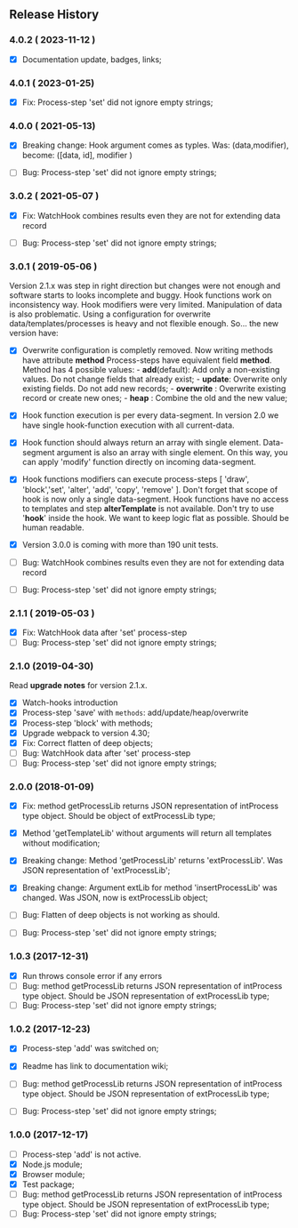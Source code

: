 ## Release History

### 4.0.2 ( 2023-11-12 )
- [x] Documentation update, badges, links;

### 4.0.1 ( 2023-01-25)
- [x] Fix: Process-step 'set' did not ignore empty strings;

### 4.0.0 ( 2021-05-13)
- [x] Breaking change: Hook argument comes as typles. Was: (data,modifier), become: ([data, id], modifier )
- [ ] Bug: Process-step 'set' did not ignore empty strings;


### 3.0.2 ( 2021-05-07 )
- [x] Fix: WatchHook combines results even they are not for extending data record
- [ ] Bug: Process-step 'set' did not ignore empty strings;



### 3.0.1 ( 2019-05-06 )
Version 2.1.x was step in right direction but changes were not enough and software starts to looks incomplete and buggy. Hook functions work on inconsistency way. Hook modifiers were very limited.  Manipulation of data is also problematic. Using a configuration for overwrite data/templates/processes is heavy and not flexible enough.
So... the new version have:
- [x] Overwrite configuration is completly removed. Now writing methods have attribute **method**
      Process-steps have equivalent field **method**. Method has 4 possible values:
       - **add**(default): Add only a non-existing values. Do not change fields that already exist;
       - **update**: Overwrite only existing fields. Do not add new records;
       - **overwrite** : Overwrite existing record or create new ones;
       - **heap** : Combine the old and the new value;
- [x] Hook function execution is per every data-segment. In version 2.0 we have single hook-function execution with all current-data. 
- [x] Hook function should always return an array with single element. Data-segment argument is also an array with single element. On this way, you can apply 'modify' function directly on incoming data-segment.
- [x] Hook functions modifiers can execute process-steps [ 'draw', 'block','set', 'alter', 'add', 'copy', 'remove' ]. Don't forget that scope of hook is now only a single data-segment. Hook functions have no access to templates and step **alterTemplate** is not available. Don't try to use '**hook**' inside the hook. We want to keep logic flat as possible. Should be human readable.
- [x] Version 3.0.0 is coming with more than 190 unit tests.
- [ ] Bug: WatchHook combines results even they are not for extending data record
- [ ] Bug: Process-step 'set' did not ignore empty strings;


### 2.1.1 ( 2019-05-03 )
- [x] Fix: WatchHook data after 'set' process-step
- [ ] Bug: Process-step 'set' did not ignore empty strings; 

### 2.1.0 (2019-04-30)
Read **upgrade notes** for version 2.1.x.
- [x] Watch-hooks introduction
- [x] Process-step 'save' with `methods`: add/update/heap/overwrite
- [x] Process-step 'block' with methods;
- [x] Upgrade webpack to version 4.30;
- [x] Fix: Correct flatten of deep objects;
- [ ] Bug: WatchHook data after 'set' process-step 
- [ ] Bug: Process-step 'set' did not ignore empty strings;

### 2.0.0 (2018-01-09)
- [x] Fix: method getProcessLib returns JSON representation of intProcess type object. Should be object of extProcessLib type;
- [x] Method 'getTemplateLib' without arguments will return all templates without modification;
- [x] Breaking change: Method 'getProcessLib' returns 'extProcessLib'. Was JSON representation of 'extProcessLib';
- [x] Breaking change: Argument extLib for method 'insertProcessLib' was changed. Was JSON, now is extProcessLib object;
- [ ] Bug: Flatten of deep objects is not working as should.
- [ ] Bug: Process-step 'set' did not ignore empty strings;



### 1.0.3 (2017-12-31)
- [x] Run throws console error if any errors
- [ ] Bug: method getProcessLib returns JSON representation of intProcess type object. Should be JSON representation of extProcessLib type;
- [ ] Bug: Process-step 'set' did not ignore empty strings;

### 1.0.2 (2017-12-23)
- [x] Process-step 'add' was switched on;
- [x] Readme has link to documentation wiki;
- [ ] Bug: method getProcessLib returns JSON representation of intProcess type object. Should be JSON representation of extProcessLib type;
- [ ] Bug: Process-step 'set' did not ignore empty strings;


### 1.0.0 (2017-12-17)
- [ ] Process-step 'add' is not active.
- [x] Node.js module;
- [x] Browser module;
- [x] Test package;
- [ ] Bug: method getProcessLib returns JSON representation of intProcess type object. Should be JSON representation of extProcessLib type;
- [ ] Bug: Process-step 'set' did not ignore empty strings;